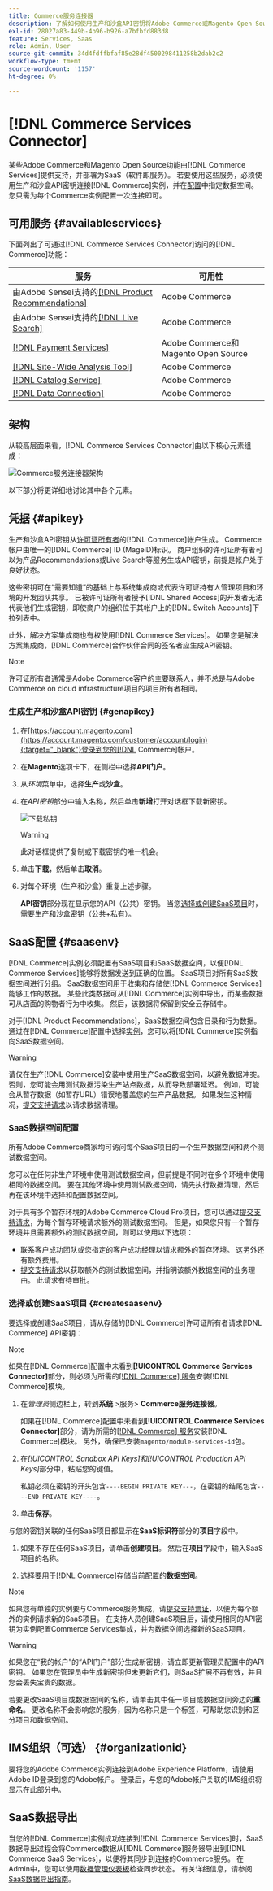 ```yaml
---
title: Commerce服务连接器
description: 了解如何使用生产和沙盒API密钥将Adobe Commerce或Magento Open Source实例集成到服务。
exl-id: 28027a83-449b-4b96-b926-a7bfbfd883d8
feature: Services, Saas
role: Admin, User
source-git-commit: 34d4fdffbfaf85e28df4500298411258b2dab2c2
workflow-type: tm+mt
source-wordcount: '1157'
ht-degree: 0%

---
```


# [!DNL Commerce Services Connector]

某些Adobe Commerce和Magento Open Source功能由[!DNL Commerce Services]提供支持，并部署为SaaS（软件即服务）。 若要使用这些服务，必须使用生产和沙盒API密钥连接[!DNL Commerce]实例，并在[配置](#saas-configuration)中指定数据空间。 您只需为每个Commerce实例配置一次连接即可。

## 可用服务 {#availableservices}

下面列出了可通过[!DNL Commerce Services Connector]访问的[!DNL Commerce]功能：

| 服务 | 可用性 |
| ---|--- |
| 由Adobe Sensei支持的[[!DNL Product Recommendations]](/help/product-recommendations/overview.md) | Adobe Commerce |
| 由Adobe Sensei支持的[[!DNL Live Search]](/help/live-search/overview.md) | Adobe Commerce |
| [[!DNL Payment Services]](/help/payment-services/overview.md) | Adobe Commerce和Magento Open Source |
| [[!DNL Site-Wide Analysis Tool]](https://experienceleague.adobe.com/en/docs/commerce-operations/tools/site-wide-analysis-tool/intro) | Adobe Commerce |
| [[!DNL Catalog Service]](/help/catalog-service/overview.md) | Adobe Commerce |
| [[!DNL Data Connection]](/help/data-connection/overview.md) | Adobe Commerce |

## 架构

从较高层面来看，[!DNL Commerce Services Connector]由以下核心元素组成：

![Commerce服务连接器架构](assets/saas-config-sync-workflow.png)

以下部分将更详细地讨论其中各个元素。

## 凭据 {#apikey}

生产和沙盒API密钥从[许可证所有者](https://experienceleague.adobe.com/en/docs/commerce-cloud-service/start/onboarding)的[!DNL Commerce]帐户生成。 Commerce帐户由唯一的[!DNL Commerce] ID (MageID)标识。 商户组织的许可证所有者可以为产品Recommendations或Live Search等服务生成API密钥，前提是帐户处于良好状态。

这些密钥可在“需要知道”的基础上与系统集成商或代表许可证持有人管理项目和环境的开发团队共享。 已被许可证所有者授予[!DNL Shared Access]的开发者无法代表他们生成密钥，即使商户的组织位于其帐户上的[!DNL Switch Accounts]下拉列表中。

此外，解决方案集成商也有权使用[!DNL Commerce Services]。 如果您是解决方案集成商，[!DNL Commerce]合作伙伴合同的签名者应生成API密钥。

>[!NOTE]
>
>许可证所有者通常是Adobe Commerce客户的主要联系人，并不总是与Adobe Commerce on cloud infrastructure项目的项目所有者相同。

### 生成生产和沙盒API密钥 {#genapikey}

1. 在[https://account.magento.com](https://account.magento.com/customer/account/login){:target="_blank"}登录到您的[!DNL Commerce]帐户。

1. 在&#x200B;**Magento**&#x200B;选项卡下，在侧栏中选择&#x200B;**API门户**。

1. 从&#x200B;_环境_&#x200B;菜单中，选择&#x200B;**生产**&#x200B;或&#x200B;**沙盒**。

1. 在&#x200B;_API密钥_&#x200B;部分中输入名称，然后单击&#x200B;**新增**&#x200B;打开对话框下载新密钥。

   ![下载私钥](assets/download-api-private-key.png)

   >[!WARNING]
   >
   > 此对话框提供了复制或下载密钥的唯一机会。

1. 单击&#x200B;**下载**，然后单击&#x200B;**取消**。

1. 对每个环境（生产和沙盒）重复上述步骤。

   **API密钥**&#x200B;部分现在显示您的API（公共）密钥。 当您[选择或创建SaaS项目](#createsaasenv)时，需要生产和沙盒密钥（公共+私有）。

## SaaS配置 {#saasenv}

[!DNL Commerce]实例必须配置有SaaS项目和SaaS数据空间，以便[!DNL Commerce Services]能够将数据发送到正确的位置。 SaaS项目对所有SaaS数据空间进行分组。 SaaS数据空间用于收集和存储使[!DNL Commerce Services]能够工作的数据。 某些此类数据可从[!DNL Commerce]实例中导出，而某些数据可从店面的购物者行为中收集。 然后，该数据将保留到安全云存储中。

对于[!DNL Product Recommendations]，SaaS数据空间包含目录和行为数据。 通过在[!DNL Commerce]配置中选择[实例](https://docs.magento.com/user-guide/configuration/services/saas.html)，您可以将[!DNL Commerce]实例指向SaaS数据空间。

>[!WARNING]
>
> 请仅在生产[!DNL Commerce]安装中使用生产SaaS数据空间，以避免数据冲突。 否则，您可能会用测试数据污染生产站点数据，从而导致部署延迟。 例如，可能会从暂存数据（如暂存URL）错误地覆盖您的生产产品数据。
> 如果发生这种情况，[提交支持请求](https://experienceleague.adobe.com/en/docs/commerce-knowledge-base/kb/overview)以请求数据清理。

### SaaS数据空间配置

所有Adobe Commerce商家均可访问每个SaaS项目的一个生产数据空间和两个测试数据空间。

您可以在任何非生产环境中使用测试数据空间，但前提是不同时在多个环境中使用相同的数据空间。 要在其他环境中使用测试数据空间，请先执行数据清理，然后再在该环境中选择和配置数据空间。

对于具有多个暂存环境的Adobe Commerce Cloud Pro项目，您可以通过[提交支持请求](https://experienceleague.adobe.com/en/docs/commerce-knowledge-base/kb/overview)，为每个暂存环境请求额外的测试数据空间。 但是，如果您只有一个暂存环境并且需要额外的测试数据空间，则可以使用以下选项：
- 联系客户成功团队或您指定的客户成功经理以请求额外的暂存环境。 这另外还有额外费用。
- [提交支持请求](https://experienceleague.adobe.com/en/docs/commerce-knowledge-base/kb/overview)以获取额外的测试数据空间，并指明该额外数据空间的业务理由。 此请求有待审批。

### 选择或创建SaaS项目 {#createsaasenv}

要选择或创建SaaS项目，请从存储的[!DNL Commerce]许可证所有者请求[!DNL Commerce] API密钥：

>[!NOTE]
>
> 如果在[!DNL Commerce]配置中未看到&#x200B;**[!UICONTROL Commerce Services Connector]**&#x200B;部分，则必须为所需的[[!DNL Commerce] 服务](#availableservices)安装[!DNL Commerce]模块。

1. 在&#x200B;_管理员_&#x200B;侧边栏上，转到&#x200B;**系统** >服务> **Commerce服务连接器**。

   如果在[!DNL Commerce]配置中未看到&#x200B;**[!UICONTROL Commerce Services Connector]**&#x200B;部分，请为所需的[[!DNL Commerce] 服务](#availableservices)安装[!DNL Commerce]模块。 另外，确保已安装`magento/module-services-id`包。

1. 在&#x200B;_[!UICONTROL Sandbox API Keys]_和_[!UICONTROL Production API Keys]_&#x200B;部分中，粘贴您的键值。

   私钥必须在密钥的开头包含`----BEGIN PRIVATE KEY---`，在密钥的结尾包含`----END PRIVATE KEY----`。

1. 单击&#x200B;**保存**。

与您的密钥关联的任何SaaS项目都显示在&#x200B;**SaaS标识符**&#x200B;部分的&#x200B;**项目**&#x200B;字段中。

1. 如果不存在任何SaaS项目，请单击&#x200B;**创建项目**。 然后在&#x200B;**项目**&#x200B;字段中，输入SaaS项目的名称。

1. 选择要用于[!DNL Commerce]存储当前配置的&#x200B;**数据空间**。

>[!NOTE]
>
>如果您有单独的实例要与Commerce服务集成，请[提交支持票证](https://experienceleague.adobe.com/en/docs/commerce-knowledge-base/kb/help-center-guide/magento-help-center-user-guide#submit-ticket)，以便为每个额外的实例请求新的SaaS项目。 在支持人员创建SaaS项目后，请使用相同的API密钥为实例配置Commerce Services集成，并为数据空间选择新的SaaS项目。

>[!WARNING]
>
> 如果您在“我的帐户”的“API门户”部分生成新密钥，请立即更新管理员配置中的API密钥。 如果您在管理员中生成新密钥但未更新它们，则SaaS扩展不再有效，并且您会丢失宝贵的数据。

若要更改SaaS项目或数据空间的名称，请单击其中任一项目或数据空间旁边的&#x200B;**重命名**。 更改名称不会影响您的服务，因为名称只是一个标签，可帮助您识别和区分项目和数据空间。

## IMS组织（可选） {#organizationid}

要将您的Adobe Commerce实例连接到Adobe Experience Platform，请使用Adobe ID登录到您的Adobe帐户。 登录后，与您的Adobe帐户关联的IMS组织将显示在此部分中。

## SaaS数据导出

当您的[!DNL Commerce]实例成功连接到[!DNL Commerce Services]时，SaaS数据导出过程会将Commerce数据从[!DNL Commerce]服务器导出到[!DNL Commerce SaaS Services]，以便将其同步到连接的Commerce服务。 在Admin中，您可以使用[数据管理仪表板](https://experienceleague.adobe.com/en/docs/commerce-admin/systems/data-transfer/data-dashboard)检查同步状态。 有关详细信息，请参阅[SaaS数据导出指南](../data-export/overview.md)。
